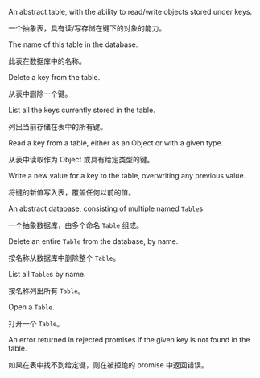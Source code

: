 An abstract table, with the ability to read/write objects stored under keys.

一个抽象表，具有读/写存储在键下的对象的能力。

The name of this table in the database.

此表在数据库中的名称。

Delete a key from the table.

从表中删除一个键。

List all the keys currently stored in the table.

列出当前存储在表中的所有键。

Read a key from a table, either as an Object or with a given type.

从表中读取作为 Object 或具有给定类型的键。

Write a new value for a key to the table, overwriting any previous value.

将键的新值写入表，覆盖任何以前的值。

An abstract database, consisting of multiple named `Table`s.

一个抽象数据库，由多个命名 `Table` 组成。

Delete an entire `Table` from the database, by name.

按名称从数据库中删除整个 `Table`。

List all `Table`s by name.

按名称列出所有 `Table`。

Open a `Table`.

打开一个 `Table`。

An error returned in rejected promises if the given key is not found in the table.

如果在表中找不到给定键，则在被拒绝的 promise 中返回错误。
